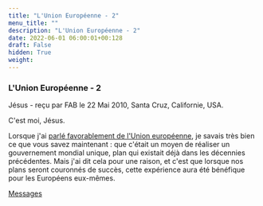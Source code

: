 ```yaml
---
title: "L'Union Européenne - 2"
menu_title: ""
description: "L'Union Européenne - 2"
date: 2022-06-01 06:00:01+00:128
draft: False
hidden: True
weight:
---
```

### L'Union Européenne - 2

Jésus - reçu par FAB le 22 Mai 2010, Santa Cruz, Californie, USA.

C'est moi, Jésus.

Lorsque j'ai [parlé favorablement de l'Union européenne](/fr-contemporary-messages/fr-contemporary-messages-by-date-order/fr-contemporary-messages-2010/fr-2010-1-17-1-fab-jesus/), je savais très bien ce que vous savez maintenant : que c'était un moyen de réaliser un gouvernement mondial unique, plan qui existait déjà dans les décennies précédentes. Mais j'ai dit cela pour une raison, et c'est que lorsque nos plans seront couronnés de succès, cette expérience aura été bénéfique pour les Européens eux-mêmes.

[Messages](/fr-contemporary-messages/fr-contemporary-messages-by-date-order/fr-contemporary-messages-2010)

